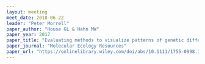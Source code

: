 ```yaml
---
layout: meeting
meet_date: 2018-06-22
leader: "Peter Morrell"
paper_author: "House GL & Hahn MW"
paper_year: 2017
paper_title: "Evaluating methods to visualize patterns of genetic differentiation on a landscape"
paper_journal: "Molecular Ecology Resources"
paper_url: "https://onlinelibrary.wiley.com/doi/abs/10.1111/1755-0998.12747"
---
```

